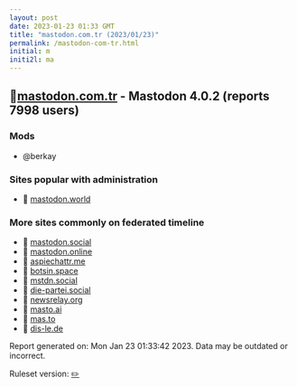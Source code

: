 ```yaml
---
layout: post
date: 2023-01-23 01:33 GMT
title: "mastodon.com.tr (2023/01/23)"
permalink: /mastodon-com-tr.html
initial: m
initi2l: ma
---
```


## 🐘[mastodon.com.tr](https://mastodon.com.tr) - Mastodon 4.0.2 (reports 7998 users)

### Mods
 * @berkay

### Sites popular with administration

* 🐘 [mastodon.world](/mastodon-world.html)

### More sites commonly on federated timeline

* 🐘 [mastodon.social](/mastodon-social.html)
* 🐘 [mastodon.online](/mastodon-online.html)
* 🐘 [aspiechattr.me](/aspiechattr-me.html)
* 🐘 [botsin.space](/botsin-space.html)
* 🐘 [mstdn.social](/mstdn-social.html)
* 🐘 [die-partei.social](/die-partei-social.html)
* 🐘 [newsrelay.org](/newsrelay-org.html)
* 🐘 [masto.ai](/masto-ai.html)
* 🐘 [mas.to](/mas-to.html)
* 🐘 [dis-le.de](/dis-le-de.html)

Report generated on: Mon Jan 23 01:33:42 2023. Data may be outdated or incorrect.

Ruleset version: [✏️](/version-pencil)
